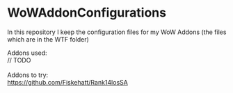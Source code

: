 # WoWAddonConfigurations
In this repository I keep the configuration files for my WoW Addons (the files which are in the WTF folder)

Addons used:<br>
// TODO<br>
<br>
Addons to try:<br>
https://github.com/Fiskehatt/Rank14losSA<br>
